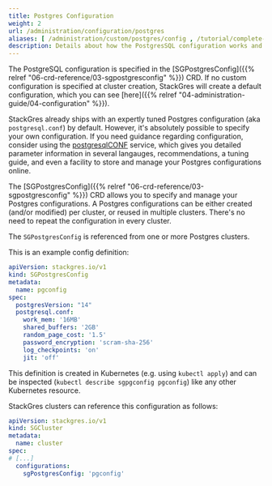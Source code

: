```yaml
---
title: Postgres Configuration
weight: 2
url: /administration/configuration/postgres
aliases: [ /administration/custom/postgres/config , /tutorial/complete-cluster/postgres-config ]
description: Details about how the PostgresSQL configuration works and how to customize it.
---
```


The PostgreSQL configuration is specified in the [SGPostgresConfig]({{% relref "06-crd-reference/03-sgpostgresconfig" %}}) CRD.
If no custom configuration is specified at cluster creation, StackGres will create a default configuration, which you can see [here]({{% relref "04-administration-guide/04-configuration" %}}).

StackGres already ships with an expertly tuned Postgres configuration (aka `postgresql.conf`) by default.
However, it's absolutely possible to specify your own configuration.
If you need guidance regarding configuration, consider using the [postgresqlCONF](https://postgresqlco.nf) service, which gives you detailed parameter information in several langauges, recommendations, a tuning guide, and even a facility to store and manage your Postgres configurations online.

The [SGPostgresConfig]({{% relref "06-crd-reference/03-sgpostgresconfig" %}}) CRD allows you to specify and manage your Postgres configurations.
A Postgres configurations can be either created (and/or modified) per cluster, or reused in multiple clusters.
There's no need to repeat the configuration in every cluster.

The `SGPostgresConfig` is referenced from one or more Postgres clusters.

This is an example config definition:

```yaml
apiVersion: stackgres.io/v1
kind: SGPostgresConfig
metadata:
  name: pgconfig
spec:
  postgresVersion: "14"
  postgresql.conf:
    work_mem: '16MB'
    shared_buffers: '2GB'
    random_page_cost: '1.5'
    password_encryption: 'scram-sha-256'
    log_checkpoints: 'on'
    jit: 'off'
```

This definition is created in Kubernetes (e.g. using `kubectl apply`) and can be inspected (`kubectl describe sgpgconfig pgconfig`) like any other Kubernetes resource.

StackGres clusters can reference this configuration as follows:

```yaml
apiVersion: stackgres.io/v1
kind: SGCluster
metadata:
  name: cluster
spec:
# [...]
  configurations:
    sgPostgresConfig: 'pgconfig'
```